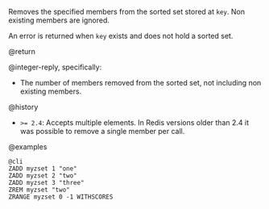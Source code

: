 Removes the specified members from the sorted set stored at `key`.
Non existing members are ignored.

An error is returned when `key` exists and does not hold a sorted set.

@return

@integer-reply, specifically:

* The number of members removed from the sorted set, not including non existing
  members.

@history

* `>= 2.4`: Accepts multiple elements.
  In Redis versions older than 2.4 it was possible to remove a single member per
  call.

@examples

    @cli
    ZADD myzset 1 "one"
    ZADD myzset 2 "two"
    ZADD myzset 3 "three"
    ZREM myzset "two"
    ZRANGE myzset 0 -1 WITHSCORES
